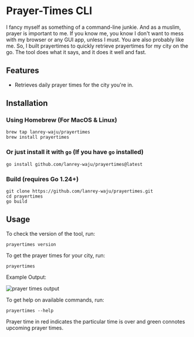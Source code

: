 # Prayer-Times CLI

I fancy myself as something of a command-line junkie. And as a muslim, prayer is important to me. If you know me, you know I don't want to mess with my browser or any GUI app, unless I must. You are also probably like me. So, I built prayertimes to quickly retrieve prayertimes for my city on the go. The tool does what it says, and it does it well and fast.

## Features

- Retrieves daily prayer times for the city you're in.

## Installation

### Using Homebrew (For MacOS & Linux)

```
brew tap lanrey-waju/prayertimes
brew install prayertimes
```

### Or just install it with `go` (If you have `go` installed)

```
go install github.com/lanrey-waju/prayertimes@latest
```

### Build (requires Go 1.24+)

```
git clone https://github.com/lanrey-waju/prayertimes.git
cd prayertimes
go build
```

## Usage

To check the version of the tool, run:

```
prayertimes version
```

To get the prayer times for your city, run:

```
prayertimes
```

Example Output:

![prayer times output](./assets/prayertimes.png)

To get help on available commands, run:

```
prayertimes --help
```

Prayer time in red indicates the particular time is over and green connotes upcoming prayer times.
